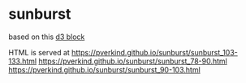 # sunburst

based on this [d3 block](http://bl.ocks.org/vgrocha/1580af34e56ee6224d33)

HTML is served at 
https://pverkind.github.io/sunburst/sunburst_103-133.html
https://pverkind.github.io/sunburst/sunburst_78-90.html
https://pverkind.github.io/sunburst/sunburst_90-103.html

